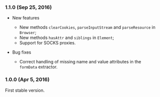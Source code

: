 ### 1.1.0 (Sep 25, 2016)

- New features
  - New methods `clearCookies`, `parseInputStream` and `parseResource` in `Browser`;
  - New methods `hasAttr` and `siblings` in `Element`;
  - Support for SOCKS proxies.

- Bug fixes
  - Correct handling of missing name and value attributes in the `formData` extractor.

### 1.0.0 (Apr 5, 2016)

First stable version.
